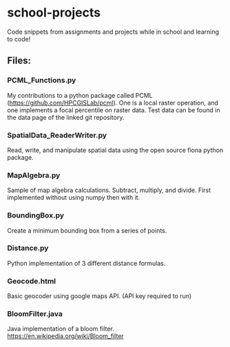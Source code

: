 # school-projects
Code snippets from assignments and projects while in school and learning to code!

## Files:
### PCML_Functions.py
My contributions to a python package called PCML (https://github.com/HPCGISLab/pcml). One is a local raster operation, and one implements a focal percentile on raster data. Test data can be found in the data page of the linked git repository.

### SpatialData_ReaderWriter.py
Read, write, and manipulate spatial data using the open source fiona python package.

### MapAlgebra.py
Sample of map algebra calculations. Subtract, multiply, and divide. First implemented without using numpy then with it.

### BoundingBox.py
Create a minimum bounding box from a series of points.

### Distance.py
Python implementation of 3 different distance formulas.

### Geocode.html
Basic geocoder using google maps API. (API key required to run)

### BloomFilter.java
Java implementation of a bloom filter. https://en.wikipedia.org/wiki/Bloom_filter
